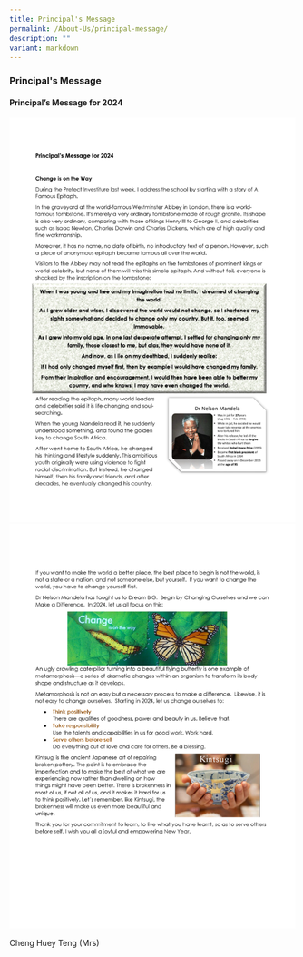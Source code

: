 ```yaml
---
title: Principal's Message
permalink: /About-Us/principal-message/
description: ""
variant: markdown
---
```

### Principal's Message

#### Principal’s Message for 2024

 ![](/images/About%20us/Principal%20Message/Principal_Message_for_Changkat_2024_Page_1.png)
 ![](/images/About%20us/Principal%20Message/Principal_Message_for_Changkat_2024_Page_2.png)

Cheng Huey Teng (Mrs)